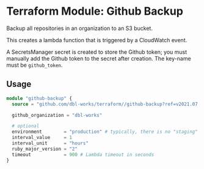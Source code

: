 # Terraform Module: Github Backup

Backup all repositories in an organization to an S3 bucket.

This creates a lambda function that is triggered by a CloudWatch event.

A SecretsManager secret is created to store the Github token; you must manually add the Github token to the secret after creation. The key-name must be `github_token`.

## Usage

```terraform
module "github-backup" {
  source = "github.com/dbl-works/terraform//github-backup?ref=v2021.07.05"

  github_organization = "dbl-works"

  # optional
  environment        = "production" # typically, there is no "staging" for repos.
  interval_value     = 1
  interval_unit      = "hours"
  ruby_major_version = "2"
  timeout            = 900 # Lambda timeout in seconds
}
```
